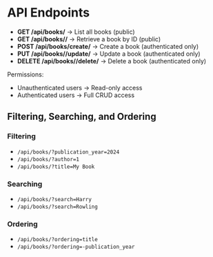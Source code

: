# API Endpoints

- **GET /api/books/** → List all books (public)
- **GET /api/books/<id>/** → Retrieve a book by ID (public)
- **POST /api/books/create/** → Create a book (authenticated only)
- **PUT /api/books/<id>/update/** → Update a book (authenticated only)
- **DELETE /api/books/<id>/delete/** → Delete a book (authenticated only)

Permissions:
- Unauthenticated users → Read-only access
- Authenticated users → Full CRUD access

## Filtering, Searching, and Ordering

### Filtering
- `/api/books/?publication_year=2024`
- `/api/books/?author=1`
- `/api/books/?title=My Book`

### Searching
- `/api/books/?search=Harry`
- `/api/books/?search=Rowling`

### Ordering
- `/api/books/?ordering=title`
- `/api/books/?ordering=-publication_year`

